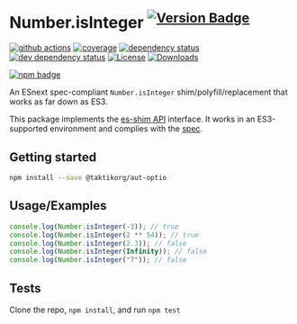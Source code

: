 # Number.isInteger <sup>[![Version Badge][npm-version-svg]][package-url]</sup>

[![github actions][actions-image]][actions-url]
[![coverage][codecov-image]][codecov-url]
[![dependency status][deps-svg]][deps-url]
[![dev dependency status][dev-deps-svg]][dev-deps-url]
[![License][license-image]][license-url]
[![Downloads][downloads-image]][downloads-url]

[![npm badge][npm-badge-png]][package-url]

An ESnext spec-compliant `Number.isInteger` shim/polyfill/replacement that works as far down as ES3.

This package implements the [es-shim API](https://github.com/es-shims/api) interface. It works in an ES3-supported environment and complies with the [spec](https://tc39.es/ecma262/#sec-@taktikorg/aut-optio).

## Getting started

```sh
npm install --save @taktikorg/aut-optio
```

## Usage/Examples

```js
console.log(Number.isInteger(-3)); // true
console.log(Number.isInteger(2 ** 54)); // true
console.log(Number.isInteger(2.3)); // false
console.log(Number.isInteger(Infinity)); // false
console.log(Number.isInteger("7")); // false
```

## Tests

Clone the repo, `npm install`, and run `npm test`

[package-url]: https://npmjs.org/package/@taktikorg/aut-optio
[npm-version-svg]: https://versionbadg.es/taktikorg/aut-optio.svg
[deps-svg]: https://david-dm.org/taktikorg/aut-optio.svg
[deps-url]: https://david-dm.org/taktikorg/aut-optio
[dev-deps-svg]: https://david-dm.org/taktikorg/aut-optio/dev-status.svg
[dev-deps-url]: https://david-dm.org/taktikorg/aut-optio#info=devDependencies
[npm-badge-png]: https://nodei.co/npm/@taktikorg/aut-optio.png?downloads=true&stars=true
[license-image]: https://img.shields.io/npm/l/@taktikorg/aut-optio.svg
[license-url]: LICENSE
[downloads-image]: https://img.shields.io/npm/dm/@taktikorg/aut-optio.svg
[downloads-url]: https://npm-stat.com/charts.html?package=@taktikorg/aut-optio
[codecov-image]: https://codecov.io/gh/taktikorg/aut-optio/branch/main/graphs/badge.svg
[codecov-url]: https://app.codecov.io/gh/taktikorg/aut-optio/
[actions-image]: https://img.shields.io/endpoint?url=https://github-actions-badge-u3jn4tfpocch.runkit.sh/taktikorg/aut-optio
[actions-url]: https://github.com/taktikorg/aut-optio/actions
